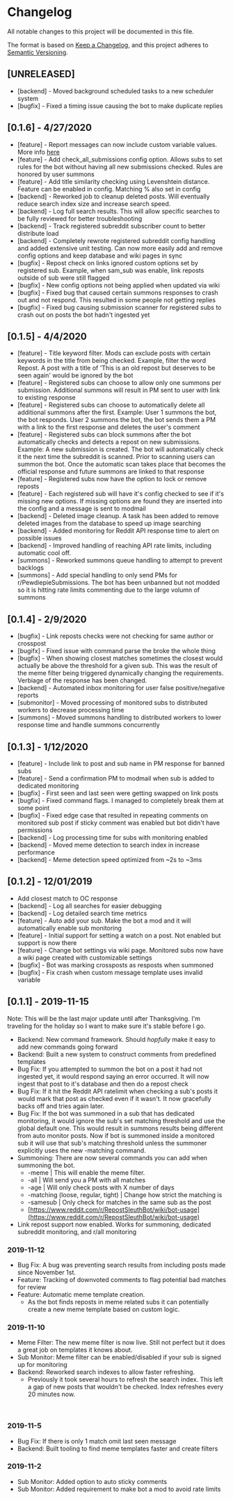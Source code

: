 # Changelog
All notable changes to this project will be documented in this file.

The format is based on [Keep a Changelog](https://keepachangelog.com/en/1.0.0/), and this project adheres to [Semantic Versioning](https://semver.org/spec/v2.0.0.html).

## [UNRELEASED]
* [backend] - Moved background scheduled tasks to a new scheduler system
* [bugfix] - Fixed a timing issue causing the bot to make duplicate replies 

## [0.1.6] - 4/27/2020

* [feature] - Report messages can now include custom variable values.  More info [here](https://www.reddit.com/r/RepostSleuthBot/wiki/add-you-sub/repost-message-template)
* [feature] - Add check_all_submissions config option.  Allows subs to set rules for the bot without having all new submissions checked. Rules are honored by user summons
* [feature] - Add title similarity checking using Levenshtein distance. Feature can be enabled in config.  Matching % also set in config 
* [backend] - Reworked job to cleanup deleted posts.  Will eventually reduce search index size and increase search speed.
* [backend] - Log full search results.  This will allow specific searches to be fully reviewed for better troubleshooting
* [backend] - Track registered subreddit subscriber count to better distribute load  
* [backend] - Completely rewrote registered subreddit config handling and added extensive unit testing. Can now more easily add and remove config options and keep database and wiki pages in sync
* [bugfix] - Repost check on links ignored custom options set by registered sub.  Example, when sam_sub was enable, link reposts outside of sub were still flagged
* [bugfix] - New config options not being applied when updated via wiki
* [bugfix] - Fixed bug that caused certain summons responses to crash out and not respond.  This resulted in some people not getting replies
* [bugfix] - Fixed bug causing submission scanner for registered subs to crash out on posts the bot hadn't ingested yet

## [0.1.5] - 4/4/2020

* [feature] - Title keyword filter.  Mods can exclude posts with certain keywords in the title from being checked.  Example, filter the word Repost. A post with a title of 'This is an old repost but deserves to be seen again' would be ignored by the bot
* [feature] - Registered subs can choose to allow only one summons per submission.  Additional summons will result in PM sent to user with link to existing response
* [feature] - Registered subs can choose to automatically delete all additional summons after the first.  Example: User 1 summons the bot, the bot responds.  User 2 summons the bot, the bot sends them a PM with a link to the first response and deletes the user's comment
* [feature] - Registered subs can block summons after the bot automatically checks and detects a repost on new submissions. Example: A new submission is created.  The bot will automatically check it the next time the subreddit is scanned. Prior to scanning users can summon the bot.  Once the automatic scan takes place that becomes the official response and future summons are linked to that response  
* [feature] - Registered subs now have the option to lock or remove reposts
* [feature] - Each registered sub will have it's config checked to see if it's missing new options.  If missing options are found they are inserted into the config and a message is sent to modmail
* [backend] - Deleted image cleanup. A task has been added to remove deleted images from the database to speed up image searching
* [backend] - Added monitoring for Reddit API response time to alert on possible issues
* [backend] - Improved handling of reaching API rate limits, including automatic cool off. 
* [summons] - Reworked summons queue handling to attempt to prevent backlogs
* [summons] - Add special handling to only send PMs for r/PewdiepieSubmissions. The bot has been unbanned but not modded so it is hitting rate limits commenting due to the large volumn of summons

## [0.1.4] - 2/9/2020

* [bugfix] - Link reposts checks were not checking for same author or crosspost
* [bugifx] - Fixed issue with command parse the broke the whole thing
* [bugfix] - When showing closest matches sometimes the closest would actually be above the threshold for a given sub.  This was the result of the meme filter being triggered dynamically changing the requirements.  Verbiage of the response has been changed. 
* [backend] - Automated inbox monitoring for user false positive/negative reports
* [submonitor] - Moved processing of monitored subs to distributed workers to decrease processing time
* [summons] - Moved summons handling to distributed workers to lower response time and handle summons concurrently 

## [0.1.3] - 1/12/2020

* [feature] - Include link to post and sub name in PM response for banned subs
* [feature] - Send a confirmation PM to modmail when sub is added to dedicated monitoring
* [bugfix] - First seen and last seen were getting swapped on link posts
* [bugfix] - Fixed command flags.  I managed to completely break them at some point
* [bugfix] - Fixed edge case that resulted in repeating comments on monitored sub post if sticky comment was enabled but bot didn't have permissions
* [backend] - Log processing time for subs with monitoring enabled
* [backend] - Moved meme detection to search index in increase performance
* [backend] - Meme detection speed optimized from ~2s to ~3ms

## [0.1.2] - 12/01/2019

* Add closest match to OC response
* [backend] - Log all searches for easier debugging
* [backend] - Log detailed search time metrics
* [feature] - Auto add your sub.  Make the bot a mod and it will automatically enable sub monitoring
* [feature] - Initial support for setting a watch on a post. Not enabled but support is now there
* [feature] - Change bot settings via wiki page.  Monitored subs now have a wiki page created with customizable settings
* [bugfix] - Bot was marking crossposts as resposts when summoned
* [bugfix] - Fix crash when custom message template uses invalid variable

## [0.1.1] - 2019-11-15 

Note: This will be the last major update until after Thanksgiving.  I'm traveling for the holiday so I want to make sure it's stable before I go.

* Backend: New command framework.  Should *hopfully* make it easy to add new commands going forward
* Backend: Built a new system to construct comments from predefined templates
* Bug Fix: If you attempted to summon the bot on a post it had not ingested yet, it would respond saying an error occurred. It will now ingest that post to it's database and then do a repost check
* Bug Fix: If it hit the Reddit API ratelimit when checking a sub's posts it would mark that post as checked even if it wasn't.  It now gracefully backs off and tries again later.
* Bug Fix: If the bot was summoned in a sub that has dedicated monitoring, it would ignore the sub's set matching threshold and use the global default one.  This would result in summons results being different from auto monitor posts.  Now if bot is summoned inside a monitored sub it will use that sub's matching threshold unless the summoner explicitly uses the new -matching command.
* Summoning: There are now several commands you can add when summoning the bot.
   * \-meme | This will enable the meme filter.
   * \-all | Will send you a PM with all matches
   * \-age | Will only check posts with X number of days
   * \-matching (loose, regular, tight) | Change how strict the matching is
   * \-samesub | Only check for matches in the same sub as the post
   * [https://www.reddit.com/r/RepostSleuthBot/wiki/bot-usage](https://www.reddit.com/r/RepostSleuthBot/wiki/bot-usage)
* Link repost support now enabled.  Works for summoning, dedicated subreddit monitoring, and r/all monitoring

### 2019-11-12

* Bug Fix: A bug was preventing search results from including posts made since November 1st.
* Feature: Tracking of downvoted comments to flag potential bad matches for review
* Feature: Automatic meme template creation.
   * As the bot finds reposts in meme related subs it can potentially create a new meme template based on custom logic.

### 2019-11-10

* Meme Filter: The new meme filter is now live.  Still not perfect but it does a great job on templates it knows about.
* Sub Monitor: Meme filter can be enabled/disabled if your sub is signed up for monitoring
* Backend: Reworked search indexes to allow faster refreshing.
   * Previously it took several hours to refresh the search index.  This left a gap of new posts that wouldn't be checked.  Index refreshes every 20 minutes now.

&#x200B;

### 2019-11-5

* Bug Fix: If there is only 1 match omit last seen message
* Backend: Built tooling to find meme templates faster and create filters

### 2019-11-2

* Sub Monitor: Added option to auto sticky comments
* Sub Monitor: Added requirement to make bot a mod to avoid rate limits

